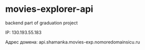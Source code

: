 # movies-explorer-api
backend part of graduation project

IP: 130.193.55.183

Адрес домена: api.shamanka.movies-exp.nomoredomainsicu.ru
